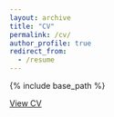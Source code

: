 ```yaml
---
layout: archive
title: "CV"
permalink: /cv/
author_profile: true
redirect_from:
  - /resume
---
```


{% include base_path %}

[View CV](https://NioTheFirst.github.io/CV11.28.22.pdf)
